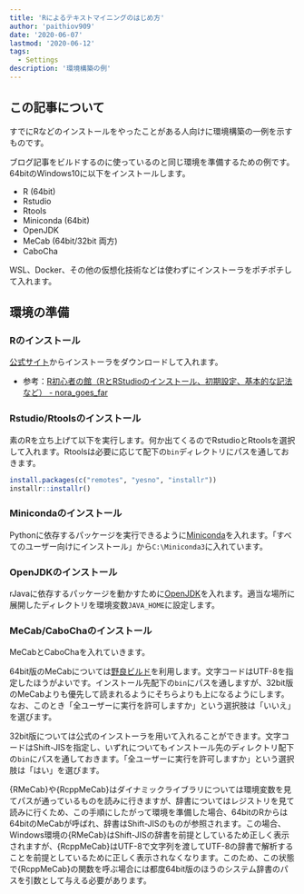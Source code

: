 ```yaml
---
title: 'Rによるテキストマイニングのはじめ方'
author: 'paithiov909'
date: '2020-06-07'
lastmod: '2020-06-12'
tags:
  - Settings
description: '環境構築の例'
---
```


## この記事について

すでにRなどのインストールをやったことがある人向けに環境構築の一例を示すものです。

ブログ記事をビルドするのに使っているのと同じ環境を準備するための例です。64bitのWindows10に以下をインストールします。

- R (64bit)
- Rstudio
- Rtools
- Miniconda (64bit)
- OpenJDK
- MeCab (64bit/32bit 両方)
- CaboCha

WSL、Docker、その他の仮想化技術などは使わずにインストーラをポチポチして入れます。

## 環境の準備

### Rのインストール

[公式サイト](https://cran.r-project.org/bin/windows/base/)からインストーラをダウンロードして入れます。

- 参考：[R初心者の館（RとRStudioのインストール、初期設定、基本的な記法など） - nora_goes_far](https://das-kino.hatenablog.com/entry/2019/11/07/125044)

### Rstudio/Rtoolsのインストール

素のRを立ち上げて以下を実行します。何か出てくるのでRstudioとRtoolsを選択して入れます。Rtoolsは必要に応じて配下の`bin`ディレクトリにパスを通しておきます。

```r
install.packages(c("remotes", "yesno", "installr"))
installr::installr()
```

### Minicondaのインストール

Pythonに依存するパッケージを実行できるように[Miniconda](https://docs.conda.io/en/latest/miniconda.html)を入れます。「すべてのユーザー向けにインストール」から`C:\Miniconda3`に入れています。

### OpenJDKのインストール

rJavaに依存するパッケージを動かすために[OpenJDK](https://openjdk.java.net/)を入れます。適当な場所に展開したディレクトリを環境変数`JAVA_HOME`に設定します。

### MeCab/CaboChaのインストール

MeCabとCaboChaを入れていきます。

64bit版のMeCabについては[野良ビルド](https://github.com/ikegami-yukino/mecab/releases)を利用します。文字コードはUTF-8を指定したほうがよいです。インストール先配下の`bin`にパスを通しますが、32bit版のMeCabよりも優先して読まれるようにそちらよりも上になるようにします。なお、このとき「全ユーザーに実行を許可しますか」という選択肢は「いいえ」を選びます。

32bit版については公式のインストーラを用いて入れることができます。文字コードはShift-JISを指定し、いずれについてもインストール先のディレクトリ配下の`bin`にパスを通しておきます。「全ユーザーに実行を許可しますか」という選択肢は「はい」を選びます。

{RMeCab}や{RcppMeCab}はダイナミックライブラリについては環境変数を見てパスが通っているものを読みに行きますが、辞書についてはレジストリを見て読みに行くため、この手順にしたがって環境を準備した場合、64bitのRからは64bitのMeCabが呼ばれ、辞書はShift-JISのものが参照されます。この場合、Windows環境の{RMeCab}はShift-JISの辞書を前提としているため正しく表示されますが、{RcppMeCab}はUTF-8で文字列を渡してUTF-8の辞書で解析することを前提としているために正しく表示されなくなります。このため、この状態で{RcppMeCab}の関数を呼ぶ場合には都度64bit版のほうのシステム辞書のパスを引数として与える必要があります。
